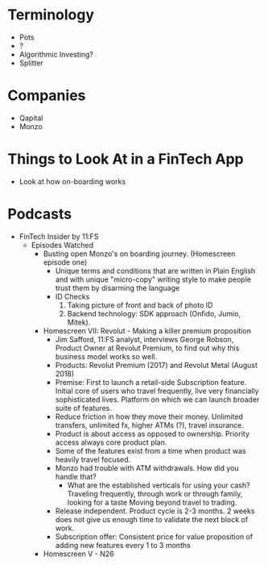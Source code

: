 # Terminology
- Pots
- ? 
- Algorithmic Investing? 
- Splitter 


# Companies
- Qapital
- Monzo

# Things to Look At in a FinTech App
- Look at how on-boarding works

# Podcasts
- FinTech Insider by 11:FS
    - Episodes Watched
        - Busting open Monzo's on boarding journey. (Homescreen episode one)
            - Unique terms and conditions that are written in Plain English and with unique "micro-copy" writing style to make people trust them by disarming the language
            - ID Checks
                1. Taking picture of front and back of photo ID
                2. Backend technology: SDK approach (Onfido, Jumio, Mitek). 
        - Homescreen VII: Revolut - Making a killer premium proposition
            - Jim Safford, 11:FS analyst, interviews George Robson, Product Owner at Revolut Premium, to find out why this business model works so well. 
            - Products: Revolut Premium (2017) and Revolut Metal (August 2018)
            - Premise: First to launch a retail-side Subscription feature. Initial core of users who travel frequently, live very financially sophisticated lives. Platform on which we can launch broader suite of features.
            - Reduce friction in how they move their money. Unlimited transfers, unlimited fx, higher ATMs (?), travel insurance.
            - Product is about access as opposed to ownership. Priority access always core product plan. 
            - Some of the features exist from a time when product was heavily travel focused. 
            - Monzo had trouble with ATM withdrawals. How did you handle that? 
                - What are the established verticals for using your cash? Traveling frequently, through work or through family, looking for a taste Moving beyond travel to trading. 
            - Release independent. Product cycle is 2-3 months. 2 weeks does not give us enough time to validate the next block of work. 
            - Subscription offer: Consistent price for value proposition of adding new features every 1 to 3 months
       - Homescreen V - N26